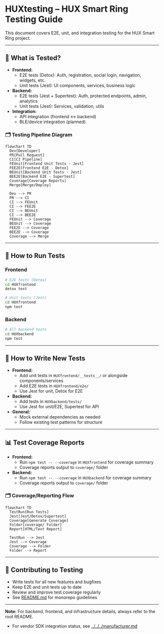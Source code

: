 # HUXtesting – HUX Smart Ring Testing Guide

This document covers E2E, unit, and integration testing for the HUX Smart Ring project.

---

## 🧪 What is Tested?

- **Frontend:**
  - E2E tests (Detox): Auth, registration, social login, navigation, widgets, etc.
  - Unit tests (Jest): UI components, services, business logic
- **Backend:**
  - E2E tests (Jest + Supertest): Auth, protected endpoints, admin, analytics
  - Unit tests (Jest): Services, validation, utils
- **Integration:**
  - API integration (frontend ↔ backend)
  - BLE/device integration (planned)

### 🗂️ Testing Pipeline Diagram

```mermaid
flowchart TD
  Dev[Developer]
  PR[Pull Request]
  CI[CI Pipeline]
  FEUnit[Frontend Unit Tests - Jest]
  FEE2E[Frontend E2E - Detox]
  BEUnit[Backend Unit Tests - Jest]
  BEE2E[Backend E2E - Supertest]
  Coverage[Coverage Reports]
  Merge[Merge/Deploy]

  Dev --> PR
  PR --> CI
  CI --> FEUnit
  CI --> FEE2E
  CI --> BEUnit
  CI --> BEE2E
  FEUnit --> Coverage
  BEUnit --> Coverage
  FEE2E --> Coverage
  BEE2E --> Coverage
  Coverage --> Merge
```

---

## 🚀 How to Run Tests

### Frontend
```sh
# E2E tests (Detox)
cd HUXfrontend
detox test

# Unit tests (Jest)
cd HUXfrontend
npm test
```

### Backend
```sh
# All backend tests
cd HUXbackend
npm test
```

---

## 📝 How to Write New Tests

- **Frontend:**
  - Add unit tests in `HUXfrontend/__tests__/` or alongside components/services
  - Add E2E tests in `HUXfrontend/e2e/`
  - Use Jest for unit, Detox for E2E
- **Backend:**
  - Add tests in `HUXbackend/tests/`
  - Use Jest for unit/E2E, Supertest for API
- **General:**
  - Mock external dependencies as needed
  - Follow existing test patterns for structure

---

## 📊 Test Coverage Reports

- **Frontend:**
  - Run `npm test -- --coverage` in `HUXfrontend` for coverage summary
  - Coverage reports output to `coverage/` folder
- **Backend:**
  - Run `npm test -- --coverage` in `HUXbackend` for coverage summary
  - Coverage reports output to `coverage/` folder

### 🗂️ Coverage/Reporting Flow

```mermaid
flowchart TD
  TestRun[Run Tests]
  Jest[Jest/Detox/Supertest]
  Coverage[Generate Coverage]
  Folder[coverage/ Folder]
  Report[HTML/Text Report]

  TestRun --> Jest
  Jest --> Coverage
  Coverage --> Folder
  Folder --> Report
```

---

## 🤝 Contributing to Testing

- Write tests for all new features and bugfixes
- Keep E2E and unit tests up to date
- Review and improve test coverage regularly
- See [README.md](./README.md) for monorepo guidelines

---

**Note:** For backend, frontend, and infrastructure details, always refer to the root README. 

- For vendor SDK integration status, see [../../../manufacturer.md](../../../manufacturer.md) 